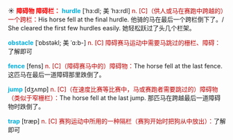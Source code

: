 ☀ <font color="red">**障碍物 障碍栏：**</font>
<font color="sky blue">**hurdle**</font> [ˈhɜ:dl; 美 ˈhɜ:rdl]
<font color="#c00000">n. [C]（供人或马在赛跑中跨越的）一个跨栏：</font>His horse fell at the final hurdle. 他骑的马在最后一个跨栏倒下了。/ She cleared the first few hurdles easily. 她轻松跃过了头几个栏架。
          
<font color="sky blue">**obstacle**</font> [ˈɒbstəkl; 美 ˈɑ:b-]
<font color="#c00000">n. [C] 障碍赛马运动中需要马跳过的栅栏、障碍：</font>了解即可

<font color="sky blue">**fence**</font> [fens] 
<font color="#c00000">n. [C]（障碍赛马中的）障碍物：</font>The horse fell at the last fence. 这匹马在最后一道障碍那里跌倒了。

<font color="sky blue">**jump**</font> [dӡʌmp] 
<font color="#c00000">n. [C]（在速度比赛等比赛中，马或赛跑者需要跳过的）障碍物（类似于窄栅栏）：</font>The horse fell at the last jump. 那匹马在跨越最后一道障碍物时跌倒了。

<font color="sky blue">**trap**</font> [træp] 
<font color="#c00000">n. [C] 赛狗运动中所用的一种隔栏（赛狗开始时把狗从中放出）：</font>了解即可
